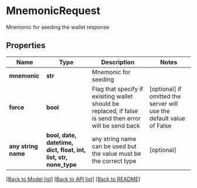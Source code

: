 # MnemonicRequest

Mnemonic for seeding the wallet response

## Properties
Name | Type | Description | Notes
------------ | ------------- | ------------- | -------------
**mnemonic** | **str** | Mnemonic for seeding | 
**force** | **bool** | Flag that specify if exisiting wallet should be replaced, if false is send then error will be send back | [optional]  if omitted the server will use the default value of False
**any string name** | **bool, date, datetime, dict, float, int, list, str, none_type** | any string name can be used but the value must be the correct type | [optional]

[[Back to Model list]](../README.md#documentation-for-models) [[Back to API list]](../README.md#documentation-for-api-endpoints) [[Back to README]](../README.md)


